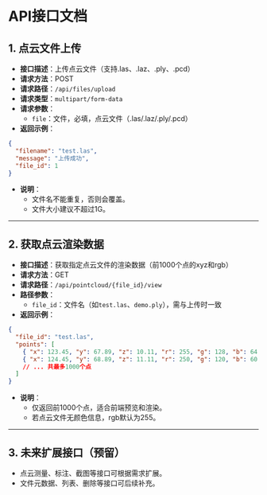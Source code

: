# API接口文档

## 1. 点云文件上传

- **接口描述**：上传点云文件（支持.las、.laz、.ply、.pcd）
- **请求方法**：POST
- **请求路径**：`/api/files/upload`
- **请求类型**：`multipart/form-data`
- **请求参数**：
  - `file`：文件，必填，点云文件（.las/.laz/.ply/.pcd）
- **返回示例**：
```json
{
  "filename": "test.las",
  "message": "上传成功",
  "file_id": 1
}
```
- **说明**：
  - 文件名不能重复，否则会覆盖。
  - 文件大小建议不超过1G。

---

## 2. 获取点云渲染数据

- **接口描述**：获取指定点云文件的渲染数据（前1000个点的xyz和rgb）
- **请求方法**：GET
- **请求路径**：`/api/pointcloud/{file_id}/view`
- **路径参数**：
  - `file_id`：文件名（如`test.las`、`demo.ply`），需与上传时一致
- **返回示例**：
```json
{
  "file_id": "test.las",
  "points": [
    { "x": 123.45, "y": 67.89, "z": 10.11, "r": 255, "g": 128, "b": 64 },
    { "x": 124.45, "y": 68.89, "z": 11.11, "r": 250, "g": 120, "b": 60 }
    // ... 共最多1000个点
  ]
}
```
- **说明**：
  - 仅返回前1000个点，适合前端预览和渲染。
  - 若点云文件无颜色信息，rgb默认为255。

---

## 3. 未来扩展接口（预留）

- 点云测量、标注、截图等接口可根据需求扩展。
- 文件元数据、列表、删除等接口可后续补充。